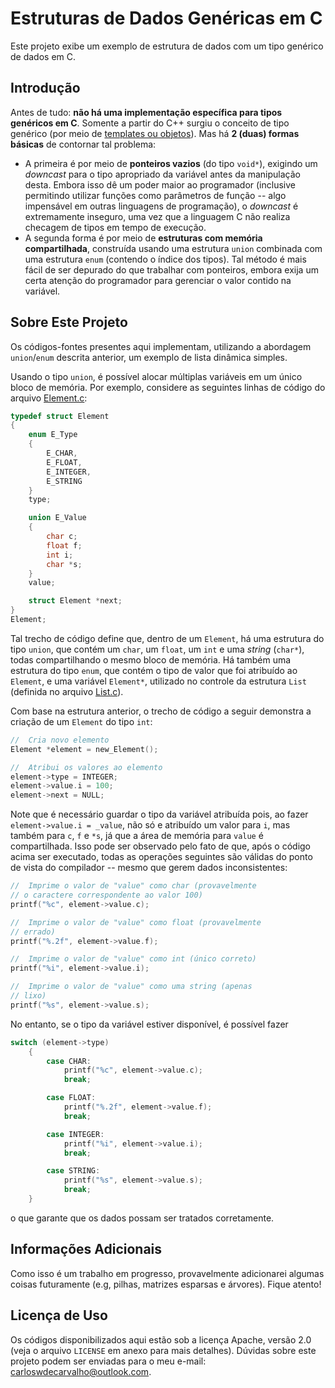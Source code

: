 # Estruturas de Dados Genéricas em C

Este projeto exibe um exemplo de estrutura de dados com um tipo genérico de dados em C.

## Introdução

Antes de tudo: **não há uma implementação específica para tipos genéricos em C**. Somente a partir do C++ surgiu o conceito de tipo genérico (por meio de [templates ou objetos](https://web.eecs.utk.edu/~bvz/cs365/notes/generic-types.html)). Mas há **2 (duas) formas básicas** de contornar tal problema:

 - A primeira é por meio de **ponteiros vazios** (do tipo `void*`), exigindo um _downcast_ para o tipo apropriado da variável antes da manipulação desta. Embora isso dê um poder maior ao programador (inclusive permitindo utilizar funções como parâmetros de função -- algo impensável em outras linguagens de programação), o _downcast_ é extremamente inseguro, uma vez que a linguagem C não realiza checagem de tipos em tempo de execução.
 - A segunda forma é por meio de **estruturas com memória compartilhada**, construída usando uma estrutura `union` combinada com uma estrutura `enum` (contendo o índice dos tipos). Tal método é mais fácil de ser depurado do que trabalhar com ponteiros, embora exija um certa atenção do programador para gerenciar o valor contido na variável.

## Sobre Este Projeto

Os códigos-fontes presentes aqui implementam, utilizando a abordagem `union`/`enum` descrita anterior, um exemplo de lista dinâmica simples.

Usando o tipo `union`, é possível alocar múltiplas variáveis em um único bloco de memória. Por exemplo, considere as seguintes linhas de código do arquivo [Element.c](libraries/Element.c):

```C
typedef struct Element
{
    enum E_Type
    {
        E_CHAR,
        E_FLOAT,
        E_INTEGER,
        E_STRING
    }
    type;

    union E_Value
    {
        char c;
        float f;
        int i;
        char *s;
    }
    value;

    struct Element *next;
}
Element;
```

Tal trecho de código define que, dentro de um `Element`, há uma estrutura do tipo `union`, que contém um `char`, um `float`, um `int` e uma _string_ (`char*`), todas compartilhando o mesmo bloco de memória. Há também uma estrutura do tipo `enum`, que contém o tipo de valor que foi atribuído ao `Element`, e uma variável `Element*`, utilizado no controle da estrutura `List` (definida no arquivo [List.c](libraries/List.c)).

Com base na estrutura anterior, o trecho de código a seguir demonstra a criação de um `Element` do tipo `int`:

```C
//  Cria novo elemento
Element *element = new_Element();

//  Atribui os valores ao elemento
element->type = INTEGER;
element->value.i = 100;
element->next = NULL;
```

Note que é necessário guardar o tipo da variável atribuída pois, ao fazer `element->value.i = _value`, não só e atribuído um valor para `i`, mas também para `c`, `f`  e `*s`, já que a área de memória para `value` é compartilhada. Isso pode ser observado pelo fato de que, após o código acima ser executado, todas as operações seguintes são válidas do ponto de vista do compilador -- mesmo que gerem dados inconsistentes:

```C
//  Imprime o valor de "value" como char (provavelmente
// o caractere correspondente ao valor 100)
printf("%c", element->value.c);

//  Imprime o valor de "value" como float (provavelmente
// errado)
printf("%.2f", element->value.f);

//  Imprime o valor de "value" como int (único correto)
printf("%i", element->value.i);

//  Imprime o valor de "value" como uma string (apenas
// lixo)
printf("%s", element->value.s);
```

No entanto, se o tipo da variável estiver disponível, é possível fazer

```C
switch (element->type)
    {
        case CHAR:
            printf("%c", element->value.c);
            break;

        case FLOAT:
            printf("%.2f", element->value.f);
            break;

        case INTEGER:
            printf("%i", element->value.i);
            break;

        case STRING:
            printf("%s", element->value.s);
            break;
    }
```

o que garante que os dados possam ser tratados corretamente.

## Informações Adicionais

Como isso é um trabalho em progresso, provavelmente adicionarei algumas coisas futuramente (e.g, pilhas, matrizes esparsas e árvores). Fique atento!

## Licença de Uso

Os códigos disponibilizados aqui estão sob a licença Apache, versão 2.0 (veja o arquivo `LICENSE` em anexo para mais detalhes). Dúvidas sobre este projeto podem ser enviadas para o meu e-mail: carloswdecarvalho@outlook.com.
